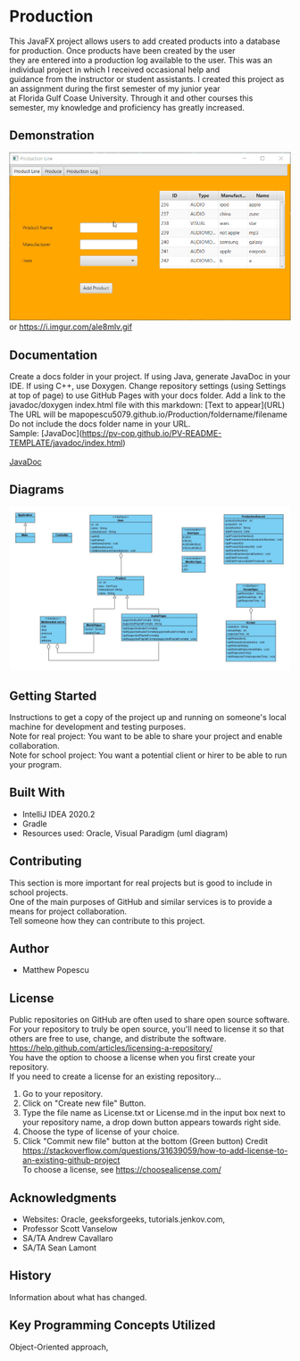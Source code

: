 # Production

This JavaFX project allows users to add created products into a database for production. Once products have been created by the user <br />
they are entered into a production log available to the user. This was an individual project in which I received occasional help and <br />
guidance from the instructor or student assistants. I created this project as an assignment during the first semester of my junior year <br />
at Florida Gulf Coase University. Through it and other courses this semester, my knowledge and proficiency has greatly increased.

## Demonstration

![Production](xmn7pomb59.gif) 
or
https://i.imgur.com/aIe8mlv.gif
## Documentation

Create a docs folder in your project. If using Java, generate JavaDoc in your IDE. If using C++, use Doxygen. Change repository settings (using Settings at top of page) to use GitHub Pages with your docs folder. Add a link to the javadoc/doxygen index.html file with this markdown: \[Text to appear]\(URL) <br />
The URL will be mapopescu5079.github.io/Production/foldername/filename<br /> 
Do not include the docs folder name in your URL. <br />
Sample: \[JavaDoc]\(https://pv-cop.github.io/PV-README-TEMPLATE/javadoc/index.html) <br /> <br />
[JavaDoc](https://pv-cop.github.io/PV-README-TEMPLATE/javadoc/index.html)

## Diagrams

![Class Diagram](umlProduction.JPG)

## Getting Started

Instructions to get a copy of the project up and running on someone's local machine for development and testing purposes.
<br />
Note for real project: You want to be able to share your project and enable collaboration. 
<br />
Note for school project: You want a potential client or hirer to be able to run your program. 

## Built With

* IntelliJ IDEA 2020.2
* Gradle  
* Resources used: Oracle, Visual Paradigm (uml diagram) 

## Contributing

This section is more important for real projects but is good to include in school projects. <br />
One of the main purposes of GitHub and similar services is to provide a means for project collaboration. <br />
Tell someone how they can contribute to this project.

## Author

* Matthew Popescu

## License

Public repositories on GitHub are often used to share open source software. For your repository to truly be open source, you'll need to license it so that others are free to use, change, and distribute the software. https://help.github.com/articles/licensing-a-repository/ <br />
You have the option to choose a license when you first create your repository. </br>
If you need to create a license for an existing repository...
1. Go to your repository.
2. Click on "Create new file" Button.
3. Type the file name as License.txt or License.md in the input box next to your repository name, a drop down button appears towards right side.
4. Choose the type of license of your choice.
5. Click "Commit new file" button at the bottom (Green button)
Credit https://stackoverflow.com/questions/31639059/how-to-add-license-to-an-existing-github-project <br />
To choose a license, see https://choosealicense.com/ 

## Acknowledgments

* Websites: Oracle, geeksforgeeks, tutorials.jenkov.com, 
* Professor Scott Vanselow
* SA/TA Andrew Cavallaro
* SA/TA Sean Lamont

## History

Information about what has changed. 

## Key Programming Concepts Utilized

Object-Oriented approach,  

